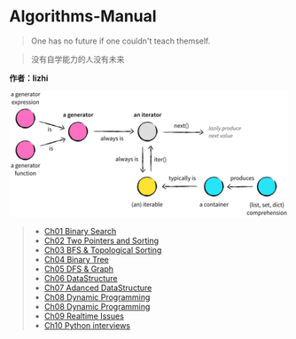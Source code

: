# Algorithms-Manual

> One has no future if one couldn't teach themself.

> 没有自学能力的人没有未来

**作者：lizhi**

![](Images/iter-relationships.gif)

> - [Ch01 Binary Search](Ch01_Binary_Search.ipynb)
> - [Ch02 Two Pointers and Sorting](Ch02_Two_Pointers_and_Sorting.ipynb)
> - [Ch03 BFS & Topological Sorting](Ch03_BFS&Topological_Sorting.ipynb)
> - [Ch04 Binary Tree](Ch04_Binary_Tree.ipynb)
> - [Ch05 DFS & Graph](Ch05_DFS&Graph.ipynb)
> - [Ch06 DataStructure](Ch06_DataStructure.ipynb)
> - [Ch07 Adanced DataStructure](Ch07_Adanced_DataStructure.ipynb)
> - [Ch08 Dynamic Programming](Ch08_Dynamic_Programming.ipynb)
> - [Ch08 Dynamic Programming](Ch08_Dynamic_Programming.ipynb)
> - [Ch09 Realtime Issues](Ch09_Realtime_Issues.ipynb)
> - [Ch10 Python interviews](Ch10_Python_interviews.ipynb)